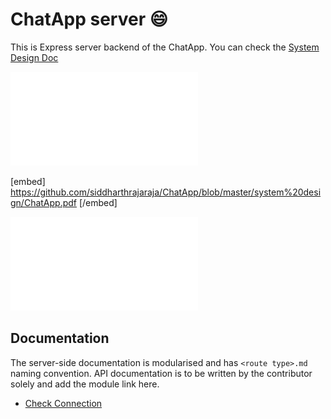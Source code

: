# ChatApp server 😄

This is Express server backend of the ChatApp. You can check the [System Design Doc][design_doc]

<embed src="/system_design/ChatApp.pdf" type="application/pdf">

[embed] https://github.com/siddharthrajaraja/ChatApp/blob/master/system%20design/ChatApp.pdf [/embed]

![Sample](/system_design/ChatApp.pdf)

## Documentation

The server-side documentation is modularised and has `<route type>.md` naming convention. API documentation is to be written by the contributor solely and add the module link here.

- [Check Connection][connection.md]

[design_doc]: https://github.com/siddharthrajaraja/ChatApp/blob/master/system%20design/ChatApp.pdf
[connection.md]: https://github.com/siddharthrajaraja/ChatApp/blob/master/documentation/connection.md
